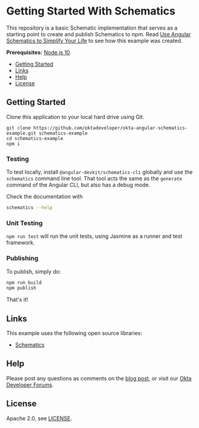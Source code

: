 # Getting Started With Schematics

This repository is a basic Schematic implementation that serves as a starting point to create and publish Schematics to npm. Read [Use Angular Schematics to Simplify Your Life](https://developer.okta.com/blog/2019/02/13/angular-schematics) to see how this example was created.

**Prerequisites:** [Node.js 10](https://nodejs.org).

* [Getting Started](#getting-started)
* [Links](#links)
* [Help](#help)
* [License](#license)

## Getting Started

Clone this application to your local hard drive using Git.

```
git clone https://github.com/oktadeveloper/okta-angular-schematics-example.git schematics-example
cd schematics-example
npm i
```

### Testing

To test locally, install `@angular-devkit/schematics-cli` globally and use the `schematics` command line tool. That tool acts the same as the `generate` command of the Angular CLI, but also has a debug mode.

Check the documentation with
```bash
schematics --help
```

### Unit Testing

`npm run test` will run the unit tests, using Jasmine as a runner and test framework.

### Publishing

To publish, simply do:

```bash
npm run build
npm publish
```

That's it!

## Links

This example uses the following open source libraries:

* [Schematics](https://www.npmjs.com/package/@angular-devkit/schematics)

## Help

Please post any questions as comments on the [blog post](https://developer.okta.com/blog/2019/02/13/angular-schematics), or visit our [Okta Developer Forums](https://devforum.okta.com/).

## License

Apache 2.0, see [LICENSE](LICENSE).
